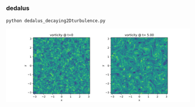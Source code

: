 ### dedalus

```bash
python dedalus_decaying2Dturbulence.py
```

<img src="dedalus_n256.png" width=900 />